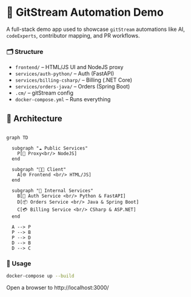 # 🔧 GitStream Automation Demo

A full-stack demo app used to showcase `gitStream` automations like AI, `codeExperts`, contributor mapping, and PR workflows.

### 🗂️ Structure

- `frontend/` – HTML/JS UI and NodeJS proxy
- `services/auth-python/` – Auth (FastAPI)
- `services/billing-csharp/` – Billing (.NET Core)
- `services/orders-java/` – Orders (Spring Boot)
- `.cm/` – gitStream config
- `docker-compose.yml` – Runs everything






## 🧭 Architecture




```mermaid

graph TD

  subgraph "☁️ Public Services"
    P[🧭 Proxy<br/> NodeJS]
  end

  subgraph "🧑‍💻 Client"
    A[🌐 Frontend <br/> HTML/JS]
  end

  subgraph "🏢 Internal Services"
    B[🔐 Auth Service <br/> Python & FastAPI]
    D[📦 Orders Service <br/> Java & Spring Boot]
    C[💳 Billing Service <br/> CSharp & ASP.NET]
  end

  A --> P
  P --> B
  P --> D
  D --> B
  D --> C
```

### 🚀 Usage

```bash
docker-compose up --build
```
Open a browser to http://localhost:3000/
